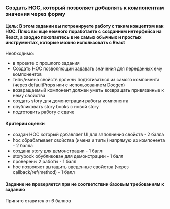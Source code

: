 ### Создать HOC, который позволяет добавлять к компонентам значения через форму

#### Цель: В этом задании вы потренируете работу с таким концептом как HOC. Плюс вы еще немного поработаете с созданием интерфейса на React, а заодно покопаетесь в не самых обычных и простых инструментах, которые можно использовать с React

Необходимо:

- в проекте с прошлого задания
- Создать HOC позволяющий задавать значения для переданных ему компонентов
- типы/имена свойств должны подтягиваться из самого компонента (через defaultProps или с использованием Docgen)
- возвращаемый компонент должен уметь возвращать привязанные к нему свойства
- создать story для демонстрации работы компонента
- опубликовать story books c новой story
- подготовить работу с сдаче

#### Критерии оценки

- создан HOC который добавляет UI для заполнения свойств - 2 балла
- hoc обрабатывает свойства (имена и типы) напрямую из компонента - 2 балла
- создана story для демонстрации - 1 балл
- storybook обубликован для демонстрации - 1 балл
- проверены 2 работы - 1 балл
- hoc позволяет вытащить введенные свойства (через callback/ref/method) - 1 балл

#### Задание не проверяется при не соответствии базовым требованиям к заданию

Принято ставится от 6 баллов
